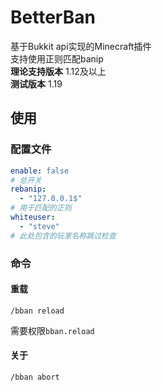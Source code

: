 # BetterBan
基于Bukkit api实现的Minecraft插件  
支持使用正则匹配banip  
**理论支持版本** 1.12及以上  
**测试版本** 1.19  
## 使用
### 配置文件
```yaml
enable: false
# 总开关
rebanip:
  - "127.0.0.1$"
# 用于匹配的正则
whiteuser:
  - "steve"
# 此处包含的玩家名称跳过检查
```
### 命令
#### 重载
```mclang
/bban reload
```
需要权限`bban.reload`
#### 关于
```mclang
/bban abort
```